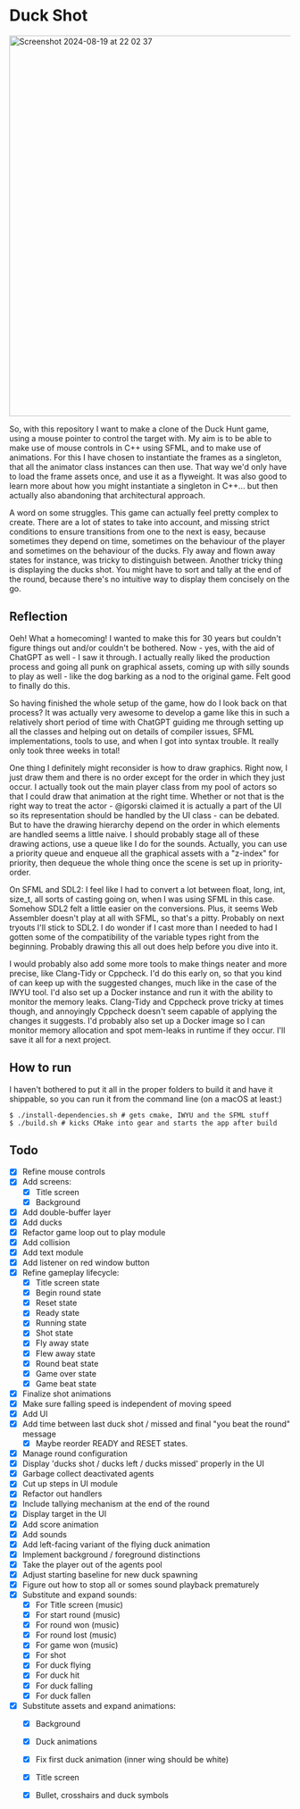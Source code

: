 # Duck Shot

<img width="682" alt="Screenshot 2024-08-19 at 22 02 37" src="https://github.com/user-attachments/assets/9b9b0b3b-7299-4f77-8ad5-807fb2429717">

So, with this repository I want to make a clone of the Duck Hunt game, using a mouse pointer to control the target with. My aim is to be able to make use of mouse controls in C++ using SFML, and to make use of animations. For this I have chosen to instantiate the frames as a singleton, that all the animator class instances can then use. That way we'd only have to load the frame assets once, and use it as a flyweight. It was also good to learn more about how you might instantiate a singleton in C++... but then actually also abandoning that architectural approach.

A word on some struggles. This game can actually feel pretty complex to create. There are a lot of states to take into account, and missing strict conditions to ensure transitions from one to the next is easy, because sometimes they depend on time, sometimes on the behaviour of the player and sometimes on the behaviour of the ducks. Fly away and flown away states for instance, was tricky to distinguish between. Another tricky thing is displaying the ducks shot. You might have to sort and tally at the end of the round, because there's no intuitive way to display them concisely on the go.

## Reflection

Oeh! What a homecoming! I wanted to make this for 30 years but couldn't figure things out and/or couldn't be bothered. Now - yes, with the aid of ChatGPT as well - I saw it through. I actually really liked the production process and going all punk on graphical assets, coming up with silly sounds to play as well - like the dog barking as a nod to the original game. Felt good to finally do this.

So having finished the whole setup of the game, how do I look back on that process? It was actually very awesome to develop a game like this in such a relatively short period of time with ChatGPT guiding me through setting up all the classes and helping out on details of compiler issues, SFML implementations, tools to use, and when I got into syntax trouble. It really only took three weeks in total!

One thing I definitely might reconsider is how to draw graphics. Right now, I just draw them and there is no order except for the order in which they just occur. I actually took out the main player class from my pool of actors so that I could draw that animation at the right time. Whether or not that is the right way to treat the actor - @igorski claimed it is actually a part of the UI so its representation should be handled by the UI class - can be debated. But to have the drawing hierarchy depend on the order in which elements are handled seems a little naive. I should probably stage all of these drawing actions, use a queue like I do for the sounds. Actually, you can use a priority queue and enqueue all the graphical assets with a "z-index" for priority, then dequeue the whole thing once the scene is set up in priority-order.

On SFML and SDL2: I feel like I had to convert a lot between float, long, int, size_t, all sorts of casting going on, when I was using SFML in this case. Somehow SDL2 felt a little easier on the conversions. Plus, it seems Web Assembler doesn't play at all with SFML, so that's a pitty. Probably on next tryouts I'll stick to SDL2. I do wonder if I cast more than I needed to had I gotten some of the compatibility of the variable types right from the beginning. Probably drawing this all out does help before you dive into it.

I would probably also add some more tools to make things neater and more precise, like Clang-Tidy or Cppcheck. I'd do this early on, so that you kind of can keep up with the suggested changes, much like in the case of the IWYU tool. I'd also set up a Docker instance and run it with the ability to monitor the memory leaks. Clang-Tidy and Cppcheck prove tricky at times though, and annoyingly Cppcheck doesn't seem capable of applying the changes it suggests. I'd probably also set up a Docker image so I can monitor memory allocation and spot mem-leaks in runtime if they occur. I'll save it all for a next project.

## How to run

I haven't bothered to put it all in the proper folders to build it and have it shippable, so you can run it from the command line (on a macOS at least:)

```
$ ./install-dependencies.sh # gets cmake, IWYU and the SFML stuff
$ ./build.sh # kicks CMake into gear and starts the app after build
```

## Todo

- [x] Refine mouse controls
- [x] Add screens:
    - [x] Title screen
    - [x] Background
- [x] Add double-buffer layer
- [x] Add ducks
- [x] Refactor game loop out to play module
- [x] Add collision
- [x] Add text module
- [x] Add listener on red window button
- [x] Refine gameplay lifecycle:
    - [x] Title screen state
    - [x] Begin round state
    - [x] Reset state
    - [x] Ready state
    - [x] Running state
    - [x] Shot state
    - [x] Fly away state
    - [x] Flew away state
    - [x] Round beat state
    - [x] Game over state
    - [x] Game beat state
- [x] Finalize shot animations
- [x] Make sure falling speed is independent of moving speed
- [x] Add UI
- [x] Add time between last duck shot / missed and final "you beat the round" message
    -  [x] Maybe reorder READY and RESET states.
- [x] Manage round configuration
- [x] Display 'ducks shot / ducks left / ducks missed' properly in the UI
- [x] Garbage collect deactivated agents
- [x] Cut up steps in UI module
- [x] Refactor out handlers
- [x] Include tallying mechanism at the end of the round
- [x] Display target in the UI
- [x] Add score animation
- [x] Add sounds
- [x] Add left-facing variant of the flying duck animation
- [x] Implement background / foreground distinctions
- [x] Take the player out of the agents pool
- [x] Adjust starting baseline for new duck spawning
- [x] Figure out how to stop all or somes sound playback prematurely
- [x] Substitute and expand sounds:
    - [x] For Title screen (music)
    - [x] For start round (music)
    - [x] For round won (music)
    - [x] For round lost (music)
    - [x] For game won (music)
    - [x] For shot
    - [x] For duck flying
    - [x] For duck hit
    - [x] For duck falling
    - [x] For duck fallen
- [x] Substitute assets and expand animations:
    - [x] Background
    - [x] Duck animations
    - [x] Fix first duck animation (inner wing should be white)
    - [x] Title screen
    - [x] Bullet, crosshairs and duck symbols

